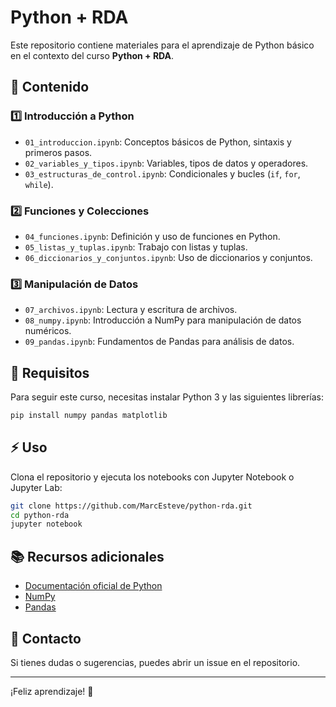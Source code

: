 # Python + RDA

Este repositorio contiene materiales para el aprendizaje de Python básico en el contexto del curso **Python + RDA**.

## 📌 Contenido

### 1️⃣ Introducción a Python
- `01_introduccion.ipynb`: Conceptos básicos de Python, sintaxis y primeros pasos.
- `02_variables_y_tipos.ipynb`: Variables, tipos de datos y operadores.
- `03_estructuras_de_control.ipynb`: Condicionales y bucles (`if`, `for`, `while`).

### 2️⃣ Funciones y Colecciones
- `04_funciones.ipynb`: Definición y uso de funciones en Python.
- `05_listas_y_tuplas.ipynb`: Trabajo con listas y tuplas.
- `06_diccionarios_y_conjuntos.ipynb`: Uso de diccionarios y conjuntos.

### 3️⃣ Manipulación de Datos
- `07_archivos.ipynb`: Lectura y escritura de archivos.
- `08_numpy.ipynb`: Introducción a NumPy para manipulación de datos numéricos.
- `09_pandas.ipynb`: Fundamentos de Pandas para análisis de datos.

## 🚀 Requisitos
Para seguir este curso, necesitas instalar Python 3 y las siguientes librerías:

```bash
pip install numpy pandas matplotlib
```

## ⚡ Uso
Clona el repositorio y ejecuta los notebooks con Jupyter Notebook o Jupyter Lab:

```bash
git clone https://github.com/MarcEsteve/python-rda.git
cd python-rda
jupyter notebook
```

## 📚 Recursos adicionales
- [Documentación oficial de Python](https://docs.python.org/3/)
- [NumPy](https://numpy.org/)
- [Pandas](https://pandas.pydata.org/)

## 📩 Contacto
Si tienes dudas o sugerencias, puedes abrir un issue en el repositorio.

---
¡Feliz aprendizaje! 🚀
